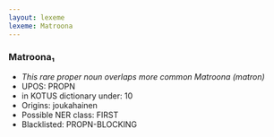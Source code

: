 ```yaml
---
layout: lexeme
lexeme: Matroona
---
```


###  Matroona₁

* _This rare proper noun overlaps more common *Matroona* (matron)_
* UPOS:  PROPN
* in KOTUS dictionary under:  10
* Origins: joukahainen 
* Possible NER class:  FIRST
* Blacklisted:  PROPN-BLOCKING

